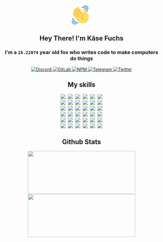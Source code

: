 <div><p align=center><img src=./resources/images/wave.gif width=64px height=64px></p><h2 align=center>Hey There! I'm Käse Fuchs</h2><h3 align=center>I'm a <code>18.22074</code> year old fox who writes code to make computers do things</h3><p align=center><a href=https://discord.com/users/507526681125322772><img alt=Discord src="https://img.shields.io/badge/Discord-5865F2?logo=discord&logoColor=white&style=flat-square#9ab68dd4e7a5af8ac77843216d701d10"> </a><a href=https://gitlab.com/kasefuchs><img alt=GitLab src="https://img.shields.io/badge/GitLab-330F63?logo=gitlab&logoColor=white&style=flat-square#9ab68dd4e7a5af8ac77843216d701d10"> </a><a href=https://npmjs.com/~kasefuchs><img alt=NPM src="https://img.shields.io/badge/NPM-CB3837?logo=npm&logoColor=white&style=flat-square#9ab68dd4e7a5af8ac77843216d701d10"> </a><a href=https://t.me/kasefuchs><img alt=Telegram src="https://img.shields.io/badge/Telegram-2CA5E0?logo=telegram&logoColor=white&style=flat-square#9ab68dd4e7a5af8ac77843216d701d10"> </a><a href=https://twitter.com/kasefuchs><img alt=Twitter src="https://img.shields.io/badge/Twitter-1DA1F2?logo=twitter&logoColor=white&style=flat-square#9ab68dd4e7a5af8ac77843216d701d10"></a></p><h2 align=center>My skills</h2><p align=center><a href=https://aws.amazon.com/ ><picture><source srcset="https://skillicons.dev/icons?i=aws&theme=dark#9ab68dd4e7a5af8ac77843216d701d10" media="(prefers-color-scheme: dark)"><source srcset="https://skillicons.dev/icons?i=aws&theme=light#9ab68dd4e7a5af8ac77843216d701d10" media="(prefers-color-scheme: light), (prefers-color-scheme: no-preference)"><img src="https://skillicons.dev/icons?i=aws&theme=light#9ab68dd4e7a5af8ac77843216d701d10"></picture></a>&nbsp;&nbsp;<a href=https://en.wikipedia.org/wiki/Bash_(Unix_shell)><picture><source srcset="https://skillicons.dev/icons?i=bash&theme=dark#9ab68dd4e7a5af8ac77843216d701d10" media="(prefers-color-scheme: dark)"><source srcset="https://skillicons.dev/icons?i=bash&theme=light#9ab68dd4e7a5af8ac77843216d701d10" media="(prefers-color-scheme: light), (prefers-color-scheme: no-preference)"><img src="https://skillicons.dev/icons?i=bash&theme=light#9ab68dd4e7a5af8ac77843216d701d10"></picture></a>&nbsp;&nbsp;<a href=https://discord.com/developers/docs><picture><source srcset="https://skillicons.dev/icons?i=bots&theme=dark#9ab68dd4e7a5af8ac77843216d701d10" media="(prefers-color-scheme: dark)"><source srcset="https://skillicons.dev/icons?i=bots&theme=light#9ab68dd4e7a5af8ac77843216d701d10" media="(prefers-color-scheme: light), (prefers-color-scheme: no-preference)"><img src="https://skillicons.dev/icons?i=bots&theme=light#9ab68dd4e7a5af8ac77843216d701d10"></picture></a>&nbsp;&nbsp;<a href=https://www.cloudflare.com/ ><picture><source srcset="https://skillicons.dev/icons?i=cloudflare&theme=dark#9ab68dd4e7a5af8ac77843216d701d10" media="(prefers-color-scheme: dark)"><source srcset="https://skillicons.dev/icons?i=cloudflare&theme=light#9ab68dd4e7a5af8ac77843216d701d10" media="(prefers-color-scheme: light), (prefers-color-scheme: no-preference)"><img src="https://skillicons.dev/icons?i=cloudflare&theme=light#9ab68dd4e7a5af8ac77843216d701d10"></picture></a>&nbsp;&nbsp;<a href=https://en.wikipedia.org/wiki/CSS><picture><source srcset="https://skillicons.dev/icons?i=css&theme=dark#9ab68dd4e7a5af8ac77843216d701d10" media="(prefers-color-scheme: dark)"><source srcset="https://skillicons.dev/icons?i=css&theme=light#9ab68dd4e7a5af8ac77843216d701d10" media="(prefers-color-scheme: light), (prefers-color-scheme: no-preference)"><img src="https://skillicons.dev/icons?i=css&theme=light#9ab68dd4e7a5af8ac77843216d701d10"></picture></a>&nbsp;&nbsp;<a href=https://www.docker.com/ ><picture><source srcset="https://skillicons.dev/icons?i=docker&theme=dark#9ab68dd4e7a5af8ac77843216d701d10" media="(prefers-color-scheme: dark)"><source srcset="https://skillicons.dev/icons?i=docker&theme=light#9ab68dd4e7a5af8ac77843216d701d10" media="(prefers-color-scheme: light), (prefers-color-scheme: no-preference)"><img src="https://skillicons.dev/icons?i=docker&theme=light#9ab68dd4e7a5af8ac77843216d701d10"></picture></a><br><a href=https://www.electronjs.org/ ><picture><source srcset="https://skillicons.dev/icons?i=electron&theme=dark#9ab68dd4e7a5af8ac77843216d701d10" media="(prefers-color-scheme: dark)"><source srcset="https://skillicons.dev/icons?i=electron&theme=light#9ab68dd4e7a5af8ac77843216d701d10" media="(prefers-color-scheme: light), (prefers-color-scheme: no-preference)"><img src="https://skillicons.dev/icons?i=electron&theme=light#9ab68dd4e7a5af8ac77843216d701d10"></picture></a>&nbsp;&nbsp;<a href=https://expressjs.com/ ><picture><source srcset="https://skillicons.dev/icons?i=express&theme=dark#9ab68dd4e7a5af8ac77843216d701d10" media="(prefers-color-scheme: dark)"><source srcset="https://skillicons.dev/icons?i=express&theme=light#9ab68dd4e7a5af8ac77843216d701d10" media="(prefers-color-scheme: light), (prefers-color-scheme: no-preference)"><img src="https://skillicons.dev/icons?i=express&theme=light#9ab68dd4e7a5af8ac77843216d701d10"></picture></a>&nbsp;&nbsp;<a href=https://www.figma.com/ ><picture><source srcset="https://skillicons.dev/icons?i=figma&theme=dark#9ab68dd4e7a5af8ac77843216d701d10" media="(prefers-color-scheme: dark)"><source srcset="https://skillicons.dev/icons?i=figma&theme=light#9ab68dd4e7a5af8ac77843216d701d10" media="(prefers-color-scheme: light), (prefers-color-scheme: no-preference)"><img src="https://skillicons.dev/icons?i=figma&theme=light#9ab68dd4e7a5af8ac77843216d701d10"></picture></a>&nbsp;&nbsp;<a href=https://firebase.google.com/ ><picture><source srcset="https://skillicons.dev/icons?i=firebase&theme=dark#9ab68dd4e7a5af8ac77843216d701d10" media="(prefers-color-scheme: dark)"><source srcset="https://skillicons.dev/icons?i=firebase&theme=light#9ab68dd4e7a5af8ac77843216d701d10" media="(prefers-color-scheme: light), (prefers-color-scheme: no-preference)"><img src="https://skillicons.dev/icons?i=firebase&theme=light#9ab68dd4e7a5af8ac77843216d701d10"></picture></a>&nbsp;&nbsp;<a href=https://flask.palletsprojects.com/ ><picture><source srcset="https://skillicons.dev/icons?i=flask&theme=dark#9ab68dd4e7a5af8ac77843216d701d10" media="(prefers-color-scheme: dark)"><source srcset="https://skillicons.dev/icons?i=flask&theme=light#9ab68dd4e7a5af8ac77843216d701d10" media="(prefers-color-scheme: light), (prefers-color-scheme: no-preference)"><img src="https://skillicons.dev/icons?i=flask&theme=light#9ab68dd4e7a5af8ac77843216d701d10"></picture></a>&nbsp;&nbsp;<a href=https://cloud.google.com/ ><picture><source srcset="https://skillicons.dev/icons?i=gcp&theme=dark#9ab68dd4e7a5af8ac77843216d701d10" media="(prefers-color-scheme: dark)"><source srcset="https://skillicons.dev/icons?i=gcp&theme=light#9ab68dd4e7a5af8ac77843216d701d10" media="(prefers-color-scheme: light), (prefers-color-scheme: no-preference)"><img src="https://skillicons.dev/icons?i=gcp&theme=light#9ab68dd4e7a5af8ac77843216d701d10"></picture></a><br><a href=https://git-scm.com/ ><picture><source srcset="https://skillicons.dev/icons?i=git&theme=dark#9ab68dd4e7a5af8ac77843216d701d10" media="(prefers-color-scheme: dark)"><source srcset="https://skillicons.dev/icons?i=git&theme=light#9ab68dd4e7a5af8ac77843216d701d10" media="(prefers-color-scheme: light), (prefers-color-scheme: no-preference)"><img src="https://skillicons.dev/icons?i=git&theme=light#9ab68dd4e7a5af8ac77843216d701d10"></picture></a>&nbsp;&nbsp;<a href=https://github.com/ ><picture><source srcset="https://skillicons.dev/icons?i=github&theme=dark#9ab68dd4e7a5af8ac77843216d701d10" media="(prefers-color-scheme: dark)"><source srcset="https://skillicons.dev/icons?i=github&theme=light#9ab68dd4e7a5af8ac77843216d701d10" media="(prefers-color-scheme: light), (prefers-color-scheme: no-preference)"><img src="https://skillicons.dev/icons?i=github&theme=light#9ab68dd4e7a5af8ac77843216d701d10"></picture></a>&nbsp;&nbsp;<a href=https://gitlab.com/ ><picture><source srcset="https://skillicons.dev/icons?i=gitlab&theme=dark#9ab68dd4e7a5af8ac77843216d701d10" media="(prefers-color-scheme: dark)"><source srcset="https://skillicons.dev/icons?i=gitlab&theme=light#9ab68dd4e7a5af8ac77843216d701d10" media="(prefers-color-scheme: light), (prefers-color-scheme: no-preference)"><img src="https://skillicons.dev/icons?i=gitlab&theme=light#9ab68dd4e7a5af8ac77843216d701d10"></picture></a>&nbsp;&nbsp;<a href=https://www.heroku.com/ ><picture><source srcset="https://skillicons.dev/icons?i=heroku&theme=dark#9ab68dd4e7a5af8ac77843216d701d10" media="(prefers-color-scheme: dark)"><source srcset="https://skillicons.dev/icons?i=heroku&theme=light#9ab68dd4e7a5af8ac77843216d701d10" media="(prefers-color-scheme: light), (prefers-color-scheme: no-preference)"><img src="https://skillicons.dev/icons?i=heroku&theme=light#9ab68dd4e7a5af8ac77843216d701d10"></picture></a>&nbsp;&nbsp;<a href=https://en.wikipedia.org/wiki/HTML><picture><source srcset="https://skillicons.dev/icons?i=html&theme=dark#9ab68dd4e7a5af8ac77843216d701d10" media="(prefers-color-scheme: dark)"><source srcset="https://skillicons.dev/icons?i=html&theme=light#9ab68dd4e7a5af8ac77843216d701d10" media="(prefers-color-scheme: light), (prefers-color-scheme: no-preference)"><img src="https://skillicons.dev/icons?i=html&theme=light#9ab68dd4e7a5af8ac77843216d701d10"></picture></a>&nbsp;&nbsp;<a href=https://en.wikipedia.org/wiki/JavaScript><picture><source srcset="https://skillicons.dev/icons?i=js&theme=dark#9ab68dd4e7a5af8ac77843216d701d10" media="(prefers-color-scheme: dark)"><source srcset="https://skillicons.dev/icons?i=js&theme=light#9ab68dd4e7a5af8ac77843216d701d10" media="(prefers-color-scheme: light), (prefers-color-scheme: no-preference)"><img src="https://skillicons.dev/icons?i=js&theme=light#9ab68dd4e7a5af8ac77843216d701d10"></picture></a><br><a href=https://en.wikipedia.org/wiki/Linux><picture><source srcset="https://skillicons.dev/icons?i=linux&theme=dark#9ab68dd4e7a5af8ac77843216d701d10" media="(prefers-color-scheme: dark)"><source srcset="https://skillicons.dev/icons?i=linux&theme=light#9ab68dd4e7a5af8ac77843216d701d10" media="(prefers-color-scheme: light), (prefers-color-scheme: no-preference)"><img src="https://skillicons.dev/icons?i=linux&theme=light#9ab68dd4e7a5af8ac77843216d701d10"></picture></a>&nbsp;&nbsp;<a href=https://mui.com/ ><picture><source srcset="https://skillicons.dev/icons?i=materialui&theme=dark#9ab68dd4e7a5af8ac77843216d701d10" media="(prefers-color-scheme: dark)"><source srcset="https://skillicons.dev/icons?i=materialui&theme=light#9ab68dd4e7a5af8ac77843216d701d10" media="(prefers-color-scheme: light), (prefers-color-scheme: no-preference)"><img src="https://skillicons.dev/icons?i=materialui&theme=light#9ab68dd4e7a5af8ac77843216d701d10"></picture></a>&nbsp;&nbsp;<a href=https://en.wikipedia.org/wiki/Markdown><picture><source srcset="https://skillicons.dev/icons?i=md&theme=dark#9ab68dd4e7a5af8ac77843216d701d10" media="(prefers-color-scheme: dark)"><source srcset="https://skillicons.dev/icons?i=md&theme=light#9ab68dd4e7a5af8ac77843216d701d10" media="(prefers-color-scheme: light), (prefers-color-scheme: no-preference)"><img src="https://skillicons.dev/icons?i=md&theme=light#9ab68dd4e7a5af8ac77843216d701d10"></picture></a>&nbsp;&nbsp;<a href=https://www.mongodb.com/ ><picture><source srcset="https://skillicons.dev/icons?i=mongodb&theme=dark#9ab68dd4e7a5af8ac77843216d701d10" media="(prefers-color-scheme: dark)"><source srcset="https://skillicons.dev/icons?i=mongodb&theme=light#9ab68dd4e7a5af8ac77843216d701d10" media="(prefers-color-scheme: light), (prefers-color-scheme: no-preference)"><img src="https://skillicons.dev/icons?i=mongodb&theme=light#9ab68dd4e7a5af8ac77843216d701d10"></picture></a>&nbsp;&nbsp;<a href=https://www.mysql.com/ ><picture><source srcset="https://skillicons.dev/icons?i=mysql&theme=dark#9ab68dd4e7a5af8ac77843216d701d10" media="(prefers-color-scheme: dark)"><source srcset="https://skillicons.dev/icons?i=mysql&theme=light#9ab68dd4e7a5af8ac77843216d701d10" media="(prefers-color-scheme: light), (prefers-color-scheme: no-preference)"><img src="https://skillicons.dev/icons?i=mysql&theme=light#9ab68dd4e7a5af8ac77843216d701d10"></picture></a>&nbsp;&nbsp;<a href=https://nextjs.org/ ><picture><source srcset="https://skillicons.dev/icons?i=nextjs&theme=dark#9ab68dd4e7a5af8ac77843216d701d10" media="(prefers-color-scheme: dark)"><source srcset="https://skillicons.dev/icons?i=nextjs&theme=light#9ab68dd4e7a5af8ac77843216d701d10" media="(prefers-color-scheme: light), (prefers-color-scheme: no-preference)"><img src="https://skillicons.dev/icons?i=nextjs&theme=light#9ab68dd4e7a5af8ac77843216d701d10"></picture></a><br><a href=https://nodejs.org/en/ ><picture><source srcset="https://skillicons.dev/icons?i=nodejs&theme=dark#9ab68dd4e7a5af8ac77843216d701d10" media="(prefers-color-scheme: dark)"><source srcset="https://skillicons.dev/icons?i=nodejs&theme=light#9ab68dd4e7a5af8ac77843216d701d10" media="(prefers-color-scheme: light), (prefers-color-scheme: no-preference)"><img src="https://skillicons.dev/icons?i=nodejs&theme=light#9ab68dd4e7a5af8ac77843216d701d10"></picture></a>&nbsp;&nbsp;<a href=https://www.postgresql.org/ ><picture><source srcset="https://skillicons.dev/icons?i=postgres&theme=dark#9ab68dd4e7a5af8ac77843216d701d10" media="(prefers-color-scheme: dark)"><source srcset="https://skillicons.dev/icons?i=postgres&theme=light#9ab68dd4e7a5af8ac77843216d701d10" media="(prefers-color-scheme: light), (prefers-color-scheme: no-preference)"><img src="https://skillicons.dev/icons?i=postgres&theme=light#9ab68dd4e7a5af8ac77843216d701d10"></picture></a>&nbsp;&nbsp;<a href=https://learn.microsoft.com/en-us/powershell/ ><picture><source srcset="https://skillicons.dev/icons?i=powershell&theme=dark#9ab68dd4e7a5af8ac77843216d701d10" media="(prefers-color-scheme: dark)"><source srcset="https://skillicons.dev/icons?i=powershell&theme=light#9ab68dd4e7a5af8ac77843216d701d10" media="(prefers-color-scheme: light), (prefers-color-scheme: no-preference)"><img src="https://skillicons.dev/icons?i=powershell&theme=light#9ab68dd4e7a5af8ac77843216d701d10"></picture></a>&nbsp;&nbsp;<a href=https://www.python.org/ ><picture><source srcset="https://skillicons.dev/icons?i=py&theme=dark#9ab68dd4e7a5af8ac77843216d701d10" media="(prefers-color-scheme: dark)"><source srcset="https://skillicons.dev/icons?i=py&theme=light#9ab68dd4e7a5af8ac77843216d701d10" media="(prefers-color-scheme: light), (prefers-color-scheme: no-preference)"><img src="https://skillicons.dev/icons?i=py&theme=light#9ab68dd4e7a5af8ac77843216d701d10"></picture></a>&nbsp;&nbsp;<a href=https://www.raspberrypi.org/ ><picture><source srcset="https://skillicons.dev/icons?i=raspberrypi&theme=dark#9ab68dd4e7a5af8ac77843216d701d10" media="(prefers-color-scheme: dark)"><source srcset="https://skillicons.dev/icons?i=raspberrypi&theme=light#9ab68dd4e7a5af8ac77843216d701d10" media="(prefers-color-scheme: light), (prefers-color-scheme: no-preference)"><img src="https://skillicons.dev/icons?i=raspberrypi&theme=light#9ab68dd4e7a5af8ac77843216d701d10"></picture></a>&nbsp;&nbsp;<a href=https://reactjs.org/ ><picture><source srcset="https://skillicons.dev/icons?i=react&theme=dark#9ab68dd4e7a5af8ac77843216d701d10" media="(prefers-color-scheme: dark)"><source srcset="https://skillicons.dev/icons?i=react&theme=light#9ab68dd4e7a5af8ac77843216d701d10" media="(prefers-color-scheme: light), (prefers-color-scheme: no-preference)"><img src="https://skillicons.dev/icons?i=react&theme=light#9ab68dd4e7a5af8ac77843216d701d10"></picture></a><br><a href=https://redux.js.org/ ><picture><source srcset="https://skillicons.dev/icons?i=redux&theme=dark#9ab68dd4e7a5af8ac77843216d701d10" media="(prefers-color-scheme: dark)"><source srcset="https://skillicons.dev/icons?i=redux&theme=light#9ab68dd4e7a5af8ac77843216d701d10" media="(prefers-color-scheme: light), (prefers-color-scheme: no-preference)"><img src="https://skillicons.dev/icons?i=redux&theme=light#9ab68dd4e7a5af8ac77843216d701d10"></picture></a>&nbsp;&nbsp;<a href=https://en.wikipedia.org/wiki/Regular_expression><picture><source srcset="https://skillicons.dev/icons?i=regex&theme=dark#9ab68dd4e7a5af8ac77843216d701d10" media="(prefers-color-scheme: dark)"><source srcset="https://skillicons.dev/icons?i=regex&theme=light#9ab68dd4e7a5af8ac77843216d701d10" media="(prefers-color-scheme: light), (prefers-color-scheme: no-preference)"><img src="https://skillicons.dev/icons?i=regex&theme=light#9ab68dd4e7a5af8ac77843216d701d10"></picture></a>&nbsp;&nbsp;<a href=https://en.wikipedia.org/wiki/Sass_(stylesheet_language)><picture><source srcset="https://skillicons.dev/icons?i=sass&theme=dark#9ab68dd4e7a5af8ac77843216d701d10" media="(prefers-color-scheme: dark)"><source srcset="https://skillicons.dev/icons?i=sass&theme=light#9ab68dd4e7a5af8ac77843216d701d10" media="(prefers-color-scheme: light), (prefers-color-scheme: no-preference)"><img src="https://skillicons.dev/icons?i=sass&theme=light#9ab68dd4e7a5af8ac77843216d701d10"></picture></a>&nbsp;&nbsp;<a href=https://www.typescriptlang.org/ ><picture><source srcset="https://skillicons.dev/icons?i=ts&theme=dark#9ab68dd4e7a5af8ac77843216d701d10" media="(prefers-color-scheme: dark)"><source srcset="https://skillicons.dev/icons?i=ts&theme=light#9ab68dd4e7a5af8ac77843216d701d10" media="(prefers-color-scheme: light), (prefers-color-scheme: no-preference)"><img src="https://skillicons.dev/icons?i=ts&theme=light#9ab68dd4e7a5af8ac77843216d701d10"></picture></a>&nbsp;&nbsp;<a href=https://unity.com/ ><picture><source srcset="https://skillicons.dev/icons?i=unity&theme=dark#9ab68dd4e7a5af8ac77843216d701d10" media="(prefers-color-scheme: dark)"><source srcset="https://skillicons.dev/icons?i=unity&theme=light#9ab68dd4e7a5af8ac77843216d701d10" media="(prefers-color-scheme: light), (prefers-color-scheme: no-preference)"><img src="https://skillicons.dev/icons?i=unity&theme=light#9ab68dd4e7a5af8ac77843216d701d10"></picture></a>&nbsp;&nbsp;<a href=https://workers.cloudflare.com/ ><picture><source srcset="https://skillicons.dev/icons?i=workers&theme=dark#9ab68dd4e7a5af8ac77843216d701d10" media="(prefers-color-scheme: dark)"><source srcset="https://skillicons.dev/icons?i=workers&theme=light#9ab68dd4e7a5af8ac77843216d701d10" media="(prefers-color-scheme: light), (prefers-color-scheme: no-preference)"><img src="https://skillicons.dev/icons?i=workers&theme=light#9ab68dd4e7a5af8ac77843216d701d10"></picture></a><br></p><h2 align=center>Github Stats</h2><p align=center><picture><source srcset="https://github-readme-stats-kasefuchs.vercel.app/api/?count_private=true&hide_border=true&hide_rank=true&line_height=20&hide_title=true&username=Kasefuchs&theme=dark#9ab68dd4e7a5af8ac77843216d701d10" media="(prefers-color-scheme: dark)"><source srcset="https://github-readme-stats-kasefuchs.vercel.app/api/?count_private=true&hide_border=true&hide_rank=true&line_height=20&hide_title=true&username=Kasefuchs&theme=light#9ab68dd4e7a5af8ac77843216d701d10" media="(prefers-color-scheme: light), (prefers-color-scheme: no-preference)"><img align=middle width=350 height=140 src="https://github-readme-stats-kasefuchs.vercel.app/api/?count_private=true&hide_border=true&hide_rank=true&line_height=20&hide_title=true&username=Kasefuchs&theme=light#9ab68dd4e7a5af8ac77843216d701d10"></picture><picture><source srcset="https://github-readme-stats-kasefuchs.vercel.app/api/top-langs/?count_private=true&hide_border=true&layout=compact&username=Kasefuchs&theme=dark#9ab68dd4e7a5af8ac77843216d701d10" media="(prefers-color-scheme: dark)"><source srcset="https://github-readme-stats-kasefuchs.vercel.app/api/top-langs/?count_private=true&hide_border=true&layout=compact&username=Kasefuchs&theme=light#9ab68dd4e7a5af8ac77843216d701d10" media="(prefers-color-scheme: light), (prefers-color-scheme: no-preference)"><img align=middle width=350 height=140 src="https://github-readme-stats-kasefuchs.vercel.app/api/top-langs/?count_private=true&hide_border=true&layout=compact&username=Kasefuchs&theme=light#9ab68dd4e7a5af8ac77843216d701d10"></picture></p><img src="https://hit.yhype.me/github/profile?user_id=64592097#9ab68dd4e7a5af8ac77843216d701d10" alt=""></div>